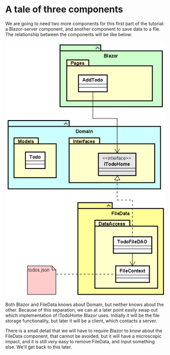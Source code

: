 # A tale of three components
We are going to need two more components for this first part of the tutorial: 
a Blazor-server component, and another component to save data to a file. 
The relationship between the components will be like below:

![img_2.png](Resources/img_2.png)

Both Blazor and FileData knows about Domain, but neither knows about the other. 
Because of this separation, we can at a later point easily swap out which implementation of ITodoHome Blazor uses. Initially it will be the file storage functionality, but later it will be a client, which contacts a server.

There is a small detail that we will have to require Blazor to know about the FileData component, that cannot be avoided, but it will have a microscopic impact, and it is still very easy to remove FileData, and input something else. We'll get back to this later.
